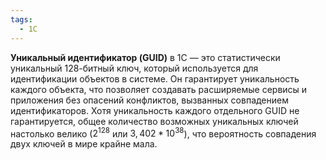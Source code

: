 ```yaml
---
tags:
  - 1С
---
```

**Уникальный идентификатор (GUID)** в 1С — это статистически уникальный 128-битный ключ, который используется для идентификации объектов в системе. Он гарантирует уникальность каждого объекта, что позволяет создавать расширяемые сервисы и приложения без опасений конфликтов, вызванных совпадением идентификаторов. Хотя уникальность каждого отдельного GUID не гарантируется, общее количество возможных уникальных ключей настолько велико ($2^{128}$ или $3,402 * 10^{38}$), что вероятность совпадения двух ключей в мире крайне мала.
